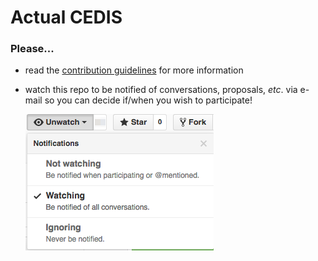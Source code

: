 # Actual CEDIS

### Please...

- read the [contribution guidelines](CONTRIBUTING.md) for more information
- watch this repo to be notified of conversations, proposals, _etc_.
  via e-mail so you can decide if/when you wish to participate!

  ![watch this repo](images/watch-repo.png)

